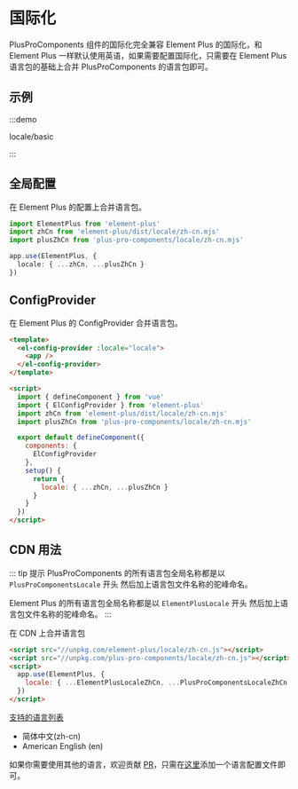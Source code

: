 # 国际化

PlusProComponents 组件的国际化完全兼容 Element Plus 的国际化，和 Element Plus 一样默认使用英语，如果需要配置国际化，只需要在 Element Plus 语言包的基础上合并 PlusProComponents 的语言包即可。

## 示例

:::demo

locale/basic

:::

## 全局配置

在 Element Plus 的配置上合并语言包。

```typescript
import ElementPlus from 'element-plus'
import zhCn from 'element-plus/dist/locale/zh-cn.mjs'
import plusZhCn from 'plus-pro-components/locale/zh-cn.mjs'

app.use(ElementPlus, {
  locale: { ...zhCn, ...plusZhCn }
})
```

## ConfigProvider

在 Element Plus 的 ConfigProvider 合并语言包。

```html
<template>
  <el-config-provider :locale="locale">
    <app />
  </el-config-provider>
</template>

<script>
  import { defineComponent } from 'vue'
  import { ElConfigProvider } from 'element-plus'
  import zhCn from 'element-plus/dist/locale/zh-cn.mjs'
  import plusZhCn from 'plus-pro-components/locale/zh-cn.mjs'

  export default defineComponent({
    components: {
      ElConfigProvider
    },
    setup() {
      return {
        locale: { ...zhCn, ...plusZhCn }
      }
    }
  })
</script>
```

## CDN 用法

::: tip 提示
PlusProComponents 的所有语言包全局名称都是以`PlusProComponentsLocale` 开头 然后加上语言包文件名称的驼峰命名。

Element Plus 的所有语言包全局名称都是以 `ElementPlusLocale` 开头 然后加上语言包文件名称的驼峰命名。
:::

在 CDN 上合并语言包

```html
<script src="//unpkg.com/element-plus/locale/zh-cn.js"></script>
<script src="//unpkg.com/plus-pro-components/locale/zh-cn.js"></script>
<script>
  app.use(ElementPlus, {
    locale: { ...ElementPlusLocaleZhCn, ...PlusProComponentsLocaleZhCn }
  })
</script>
```

[支持的语言列表](https://github.com/plus-pro-components/plus-pro-components/tree/dev/packages/locale/lang)

- 简体中文(zh-cn)
- American English (en)

如果你需要使用其他的语言，欢迎贡献 [PR](https://github.com/plus-pro-components/plus-pro-components/pulls)，只需在[这里](https://github.com/plus-pro-components/plus-pro-components/tree/dev/packages/locale/lang)添加一个语言配置文件即可。
